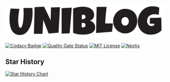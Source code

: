 ![Uni Blog logo](https://raw.githubusercontent.com/Levix0501/uni-blog/refs/heads/master/public/uni-blog.png "this is Uni Blog logo")  

[![Codacy Badge](https://app.codacy.com/project/badge/Grade/dc73cb2028a0418f9e0d56609483555c)](https://app.codacy.com/gh/Levix0501/uni-blog/dashboard?utm_source=gh&utm_medium=referral&utm_content=&utm_campaign=Badge_grade)
[![Quality Gate Status](https://sonarcloud.io/api/project_badges/measure?project=Levix0501_uni-blog&metric=alert_status)](https://sonarcloud.io/summary/new_code?id=Levix0501_uni-blog)
[![MIT License](https://img.shields.io/badge/license-MIT-blue)](https://opensource.org/licenses/MIT)
[![Nextjs](https://img.shields.io/badge/Nextjs-v14-black)](https://nextjs.org)

## Star History

<a href="https://star-history.com/#Levix0501/uni-blog&Date">
 <picture>
   <source media="(prefers-color-scheme: dark)" srcset="https://api.star-history.com/svg?repos=Levix0501/uni-blog&type=Date&theme=dark" />
   <source media="(prefers-color-scheme: light)" srcset="https://api.star-history.com/svg?repos=Levix0501/uni-blog&type=Date" />
   <img alt="Star History Chart" src="https://api.star-history.com/svg?repos=Levix0501/uni-blog&type=Date" />
 </picture>
</a>
